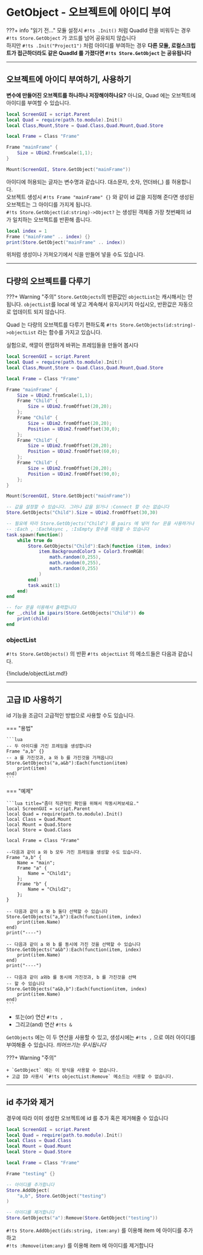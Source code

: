 
# GetObject - 오브젝트에 아이디 부여

???+ info "읽기 전..."
    모듈 설정시 `#!ts .Init()` 처럼 QuadId 란을 비워두는 경우 `#!ts Store.GetObject` 가 코드를 넘어 공유되지 않습니다  
    하지만 `#!ts .Init("Project1")` 처럼 아이디를 부여하는 경우 **다른 모듈, 로컬스크립트가 접근하더라도 같은 QuadId 를 가졌다면 `#!ts Store.GetObject` 는 공유됩니다**  

---

## 오브젝트에 아이디 부여하기, 사용하기

**변수에 만들어진 오브젝트를 하나하나 저장해야하나요?** 아니요, Quad 에는 오브젝트에 아이디를 부여할 수 있습니다.

```lua
local ScreenGUI = script.Parent
local Quad = require(path.to.module).Init()
local Class,Mount,Store = Quad.Class,Quad.Mount,Quad.Store

local Frame = Class "Frame"

Frame "mainFrame" {
    Size = UDim2.fromScale(1,1);
}

Mount(ScreenGUI, Store.GetObject("mainFrame"))
```

아이디에 허용되는 글자는 변수명과 같습니다. 대소문자, 숫자, 언더바(_) 를 허용합니다.  
오브젝트 생성시 `#!ts Frame "mainFrame" {}` 와 같이 id 값을 지정해 준다면 생성된 오브젝트는 그 아이디를 가지게 됩니다.  
`#!ts Store.GetObject(id:string)->Object?` 는 생성된 객체중 가장 첫번째의 id 가 일치하는 오브젝트를 반환해 줍니다.

```lua
local index = 1
Frame ("mainFrame" .. index) {}
print(Store.GetObject("mainFrame" .. index))
```

위처럼 생성이나 가져오기에서 식을 만들어 넣을 수도 있습니다.  

---

## 다량의 오브젝트를 다루기

???+ Warning "주의"
    `Store.GetObjects`의 반환값인 `objectList`는 캐시해서는 안됩니다. `objectList`를 local 에 넣고 계속해서 유지시키지 마십시오, 반환값은 자동으로 업데이트 되지 않습니다.  

Quad 는 다량의 오브젝트를 다루기 편하도록 `#!ts Store.GetObjects(id:string)->objectList` 라는 함수를 가지고 있습니다.  

실험으로, 색깔이 랜덤하게 바뀌는 프레임들을 만들어 봅시다  

```lua
local ScreenGUI = script.Parent
local Quad = require(path.to.module).Init()
local Class,Mount,Store = Quad.Class,Quad.Mount,Quad.Store

local Frame = Class "Frame"

Frame "mainFrame" {
    Size = UDim2.fromScale(1,1);
    Frame "Child" {
        Size = UDim2.fromOffset(20,20);
    };
    Frame "Child" {
        Size = UDim2.fromOffset(20,20);
        Position = UDim2.fromOffset(30,0);
    };
    Frame "Child" {
        Size = UDim2.fromOffset(20,20);
        Position = UDim2.fromOffset(60,0);
    };
    Frame "Child" {
        Size = UDim2.fromOffset(20,20);
        Position = UDim2.fromOffset(90,0);
    };
}

Mount(ScreenGUI, Store.GetObject("mainFrame"))

-- 값을 설정할 수 있습니다. 그러나 값을 읽거나 :Connect 할 수는 없습니다
Store.GetObjects("Child").Size = UDim2.fromOffset(30,30)

-- 필요에 따라 Store.GetObjects("Child") 를 pairs 에 넣어 for 문을 사용하거나
-- :Each , :EachAsync , :IsEmpty 함수를 이용할 수 있습니다
task.spawn(function()
    while true do
        Store.GetObjects("Child"):Each(function (item, index)
            item.BackgroundColor3 = Color3.fromRGB(
                math.random(0,255),
                math.random(0,255),
                math.random(0,255)
            )
        end)
        task.wait(1)
    end)
end

-- for 문을 이용해서 출력합니다
for _,child in ipairs(Store.GetObjects("Child")) do
    print(child)
end
```

### objectList

`#!ts Store.GetObjects()` 의 반환 `#!ts objectList` 의 메소드들은 다음과 같습니다.  

{!include/objectList.md!}

---

## 고급 ID 사용하기

id 기능을 조금더 고급적인 방법으로 사용할 수도 있습니다.

=== "용법"

    ```lua
    -- 두 아이디를 가진 프레임을 생성합니다
    Frame "a,b" {}
    -- a 를 가진것과, a 와 b 를 가진것을 가져옵니다
    Store.GetObjects("a,a&b"):Each(function(item)
        print(item)
    end)
    ```

=== "예제"

    ```lua title="좀더 직관적인 확인을 위해서 작동시켜보세요."
    local ScreenGUI = script.Parent
    local Quad = require(path.to.module).Init()
    local Class = Quad.Mount
    local Mount = Quad.Store
    local Store = Quad.Class

    local Frame = Class "Frame"

    --다음과 같이 a 와 b 모두 가진 프레임을 생성할 수도 있습니다.
    Frame "a,b" {
        Name = "main";
        Frame "a" {
            Name = "Child1";
        };
        Frame "b" {
            Name = "Child2";
        };
    }

    -- 다음과 같이 a 와 b 둘다 선택할 수 있습니다
    Store.GetObjects("a,b"):Each(function(item, index)
        print(item.Name)
    end)
    print("----")

    -- 다음과 같이 a 와 b 를 동시에 가진 것을 선택할 수 있습니다
    Store.GetObjects("a&b"):Each(function(item, index)
        print(item.Name)
    end)
    print("----")

    -- 다음과 같이 a와b 를 동시에 가진것과, b 를 가진것을 선택
    -- 할 수 있습니다
    Store.GetObjects("a&b,b"):Each(function(item, index)
        print(item.Name)
    end)
    ```

+ 또는(or) 연산 `#!ts ,`  
+ 그리고(and) 연산 `#!ts &`  

`GetObjects` 에는 이 두 연산을 사용할 수 있고, 생성시에는 `#!ts ,` 으로 여러 아이디를 부여해줄 수 있습니다. *띄어쓰기는 무시됩니다*  

???+ Warning "주의"

    + `GetObject` 에는 이 방식을 사용할 수 없습니다.  
    + 고급 ID 사용시 `#!ts objectList:Remove` 메소드는 사용할 수 없습니다.  

---

## id 추가와 제거

경우에 따라 이미 생성한 오브젝트에 id 를 추가 혹은 제거해줄 수 있습니다

```lua
local ScreenGUI = script.Parent
local Quad = require(path.to.module).Init()
local Class = Quad.Class
local Mount = Quad.Mount
local Store = Quad.Store

local Frame = Class "Frame"

Frame "testing" {}

-- 아이디를 추가합니다
Store.AddObject(
    "a,b", Store.GetObject("testing")
)

-- 아이디를 제거합니다
Store.GetObjects("a"):Remove(Store.GetObject("testing"))
```

`#!ts Store.AddObject(ids:string, item:any)` 를 이용해 item 에 아이디를 추가하고  
`#!ts :Remove(item:any)` 를 이용해 item 에 아이디를 제거합니다  
